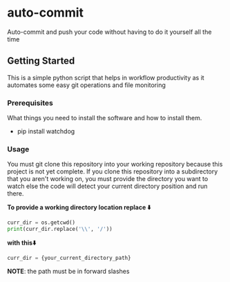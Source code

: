# auto-commit
Auto-commit and push your code without having to do it yourself all the time

## Getting Started
This is a simple python script that helps in workflow productivity as it automates some easy git operations and file monitoring


### Prerequisites

What things you need to install the software and how to install them.

- pip install watchdog 



### Usage

You must git clone this repository into your working repository because this project is not yet complete. 
If you clone this repository into a subdirectory that you aren't working on, you must provide the directory you want to watch else the code will detect your current directory position and run there.


**To provide a working directory location replace ⬇️**

```python
curr_dir = os.getcwd()
print(curr_dir.replace('\\', '/'))

```


**with this⬇️** 


```python
curr_dir = {your_current_directory_path}
```
**NOTE**: the path must be in forward slashes







